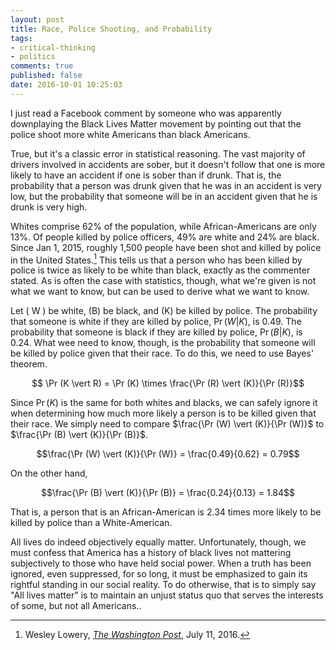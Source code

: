 ```yaml
---
layout: post
title: Race, Police Shooting, and Probability
tags:
- critical-thinking
- politics
comments: true
published: false
date: 2016-10-01 10:25:03
---
```


I just read a Facebook comment by someone who was apparently downplaying the Black Lives Matter movement by pointing out that the police shoot more white Americans than black Americans. 

True, but it's a classic error in statistical reasoning. The vast majority of drivers involved in accidents are sober, but it doesn't follow that one is more likely to have an accident if one is sober than if drunk. That is, the probability that a person was drunk given that he was in an accident is very low, but the probability that someone will be in an accident given that he is drunk is very high.

Whites comprise 62% of the population, while African-Americans are only 13%. Of people killed by police officers, 49% are white and 24% are black. Since Jan 1, 2015, roughly 1,500 people have been shot and killed by police in the United States.[^1] This tells us that a person who has been killed by police is twice as likely to be white than black, exactly as the commenter stated. As is often the case with statistics, though, what we're given is not what we want to know, but can be used to derive what we want to know.

Let \( W \) be white, \(B\) be black, and \(K\) be killed by police. The probability that someone is white if they are killed by police, $\Pr (W \vert K)$, is 0.49. The probability that someone is black if they are killed by police, $\Pr (B \vert K)$, is 0.24. What wee need to know, though, is the probability that someone will be killed by police given that their race. To do this, we need to use Bayes' theorem.

$$ \Pr (K \vert R) = \Pr (K) \times \frac{\Pr (R) \vert (K)}{\Pr (R)}$$

Since $\Pr(K)$ is the same for both whites and blacks, we can safely ignore it when determining how much more likely a person is to be killed given that their race. We simply need to compare $\frac{\Pr (W) \vert (K)}{\Pr (W)}$ to $\frac{\Pr (B) \vert (K)}{\Pr (B)}$.

$$\frac{\Pr (W) \vert (K)}{\Pr (W)} = \frac{0.49}{0.62} = 0.79$$

On the other hand,

$$\frac{\Pr (B) \vert (K)}{\Pr (B)} = \frac{0.24}{0.13} = 1.84$$

That is, a person that is an African-American is 2.34 times more likely to be killed by police than a White-American.

All lives do indeed objectively equally matter. Unfortunately, though, we must confess that America has a history of black lives not mattering subjectively to those who have held social power. When a truth has been ignored, even suppressed, for so long, it must be emphasized to gain its rightful standing in our social reality. To do otherwise, that is to simply say "All lives matter" is to maintain an unjust status quo that serves the interests of some, but not all Americans..

[^1]: Wesley Lowery, [*The Washington Post*](https://www.washingtonpost.com/news/post-nation/wp/2016/07/11/arent-more-white-people-than-black-people-killed-by-police-yes-but-no/?utm_term=.6664411d9967&wpisrc=nl_most&wpmm=1), July 11, 2016.
